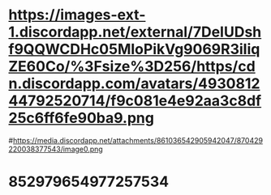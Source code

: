 # https://images-ext-1.discordapp.net/external/7DeIUDshf9QQWCDHc05MIoPikVg9069R3iIiqZE60Co/%3Fsize%3D256/https/cdn.discordapp.com/avatars/493081244792520714/f9c081e4e92aa3c8df25c6ff6fe90ba9.png

#https://media.discordapp.net/attachments/861036542905942047/870429220038377543/image0.png

# 852979654977257534
